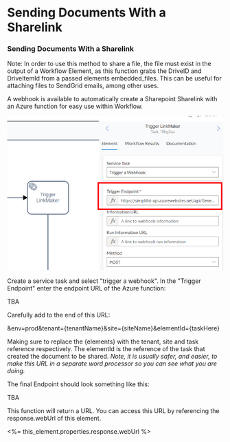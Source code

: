 # Sending Documents With a Sharelink

### Sending Documents With a Sharelink

Note: In order to use this method to share a file, the file must exist in the output of a Workflow Element, as this function grabs the DriveID and DriveItemId from a passed elements embedded\_files. This can be useful for attaching files to SendGrid emails, among other uses.

A webhook is available to automatically create a Sharepoint Sharelink with an Azure function for easy use within Workflow.

![image-1673500768035.png](./downloaded_image_1705285916237.png)

Create a service task and select "trigger a webhook". In the "Trigger Endpoint" enter the endpoint URL of the Azure function:

TBA

Carefully add to the end of this URL:

&amp;env=prod&amp;tenant=\{tenantName}&amp;site=\{siteName}&amp;elementId=\{taskHere}

Making sure to replace the \{elements} with the tenant, site and task reference respectively. The elementId is the reference of the task that created the document to be shared. *Note, it is usually safer, and easier, to make this URL in a separate word processor so you can see what you are doing.*

The final Endpoint should look something like this:

TBA

This function will return a URL. You can access this URL by referencing the response.webUrl of this element.

&lt;%= this\_element.properties.response.webUrl %&gt;